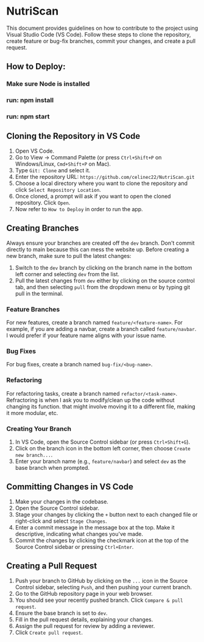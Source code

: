 # NutriScan

This document provides guidelines on how to contribute to the project using Visual Studio Code (VS Code). Follow these steps to clone the repository, create feature or bug-fix branches, commit your changes, and create a pull request.

## How to Deploy:
### Make sure Node is installed
### run: npm install
### run: npm start


## Cloning the Repository in VS Code

1. Open VS Code.
2. Go to View -> Command Palette (or press `Ctrl+Shift+P` on Windows/Linux, `Cmd+Shift+P` on Mac).
3. Type `Git: Clone` and select it.
4. Enter the repository URL: `https://github.com/celinec22/NutriScan.git`
5. Choose a local directory where you want to clone the repository and click `Select Repository Location`.
6. Once cloned, a prompt will ask if you want to open the cloned repository. Click `Open`.
7. Now refer to `How to Deploy` in order to run the app.

## Creating Branches

Always ensure your branches are created off the `dev` branch. Don't commit directly to main because this can mess the website up. Before creating a new branch, make sure to pull the latest changes:

1. Switch to the `dev` branch by clicking on the branch name in the bottom left corner and selecting `dev` from the list.
2. Pull the latest changes from `dev` either by clicking on the source control tab, and then selecting `pull` from the dropdown menu or by typing git pull in the terminal. 

### Feature Branches

For new features, create a branch named `feature/<feature-name>`. For example, if you are adding a navbar, create a branch called `feature/navbar`. I would prefer if your feature name aligns with your issue name. 

### Bug Fixes

For bug fixes, create a branch named `bug-fix/<bug-name>`.

### Refactoring

For refactoring tasks, create a branch named `refactor/<task-name>`. Refractoring is when I ask you to modify/clean up the code without changing its function. that might involve moving it to a different file, making it more modular, etc. 

### Creating Your Branch

1. In VS Code, open the Source Control sidebar (or press `Ctrl+Shift+G`).
2. Click on the branch icon in the bottom left corner, then choose `Create new branch...`.
3. Enter your branch name (e.g., `feature/navbar`) and select `dev` as the base branch when prompted.

## Committing Changes in VS Code

1. Make your changes in the codebase.
2. Open the Source Control sidebar.
3. Stage your changes by clicking the `+` button next to each changed file or right-click and select `Stage Changes`.
4. Enter a commit message in the message box at the top. Make it descriptive, indicating what changes you've made.
5. Commit the changes by clicking the checkmark icon at the top of the Source Control sidebar or pressing `Ctrl+Enter`.

## Creating a Pull Request

1. Push your branch to GitHub by clicking on the `...` icon in the Source Control sidebar, selecting `Push`, and then pushing your current branch.
2. Go to the GitHub repository page in your web browser.
3. You should see your recently pushed branch. Click `Compare & pull request`.
4. Ensure the base branch is set to `dev`.
5. Fill in the pull request details, explaining your changes.
6. Assign the pull request for review by adding a reviewer.
7. Click `Create pull request`.
